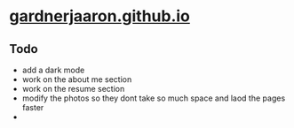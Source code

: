 # [gardnerjaaron.github.io](https://gardnerjaaron.github.io/)

## **Todo**

- add a dark mode
- work on the about me section
- work on the resume section
- modify the photos so they dont take so much space and laod the pages faster
- 

